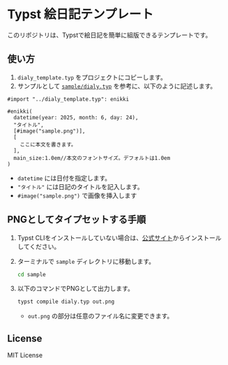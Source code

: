 # Typst 絵日記テンプレート

このリポジトリは、Typstで絵日記を簡単に組版できるテンプレートです。

## 使い方

1. `dialy_template.typ` をプロジェクトにコピーします。
2. サンプルとして [`sample/dialy.typ`](sample/dialy.typ) を参考に、以下のように記述します。

```typ
#import "../dialy_template.typ": enikki

#enikki(
  datetime(year: 2025, month: 6, day: 24),
  "タイトル",
  [#image("sample.png")],
  [
    ここに本文を書きます。
  ],
  main_size:1.0em//本文のフォントサイズ。デフォルトは1.0em
)
```

- `datetime` には日付を指定します。
- `"タイトル"` には日記のタイトルを記入します。
- `#image("sample.png")` で画像を挿入します

## PNGとしてタイプセットする手順

1. Typst CLIをインストールしていない場合は、[公式サイト](https://typst.app/)からインストールしてください。
2. ターミナルで `sample` ディレクトリに移動します。

   ```sh
   cd sample
   ```

3. 以下のコマンドでPNGとして出力します。

   ```sh
   typst compile dialy.typ out.png
   ```

   - `out.png` の部分は任意のファイル名に変更できます。

## License
MIT License